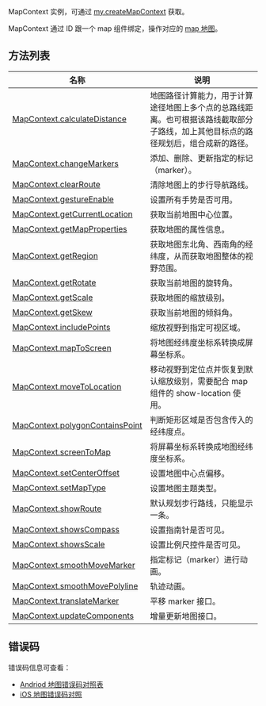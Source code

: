 MapContext 实例，可通过 [my.createMapContext](https://opendocs.alipay.com/mini/api/ui-map) 获取。

MapContext 通过 ID 跟一个 map 组件绑定，操作对应的 [map 地图](https://opendocs.alipay.com/mini/component/map)。

## 方法列表

| **名称** | **说明** |
| --- | --- |
| [MapContext.calculateDistance](https://opendocs.alipay.com/mini/00nfnc) | 地图路径计算能力，用于计算途径地图上多个点的总路线距离。也可根据该路线截取部分子路线，加上其他目标点的路径规划后，组合成新的路径。 |
| [MapContext.changeMarkers](https://opendocs.alipay.com/mini/00k9uj) | 添加、删除、更新指定的标记（marker）。 |
| [MapContext.clearRoute](https://opendocs.alipay.com/mini/api/qb6sf9) | 清除地图上的步行导航路线。 |
| [MapContext.gestureEnable](https://opendocs.alipay.com/mini/api/sgwf36) | 设置所有手势是否可用。 |
| [MapContext.getCurrentLocation](https://opendocs.alipay.com/mini/api/vc2gdt) | 获取当前地图中心位置。 |
| [MapContext.getMapProperties](https://opendocs.alipay.com/mini/00nfn7) | 获取地图的属性信息。 |
| [MapContext.getRegion](https://opendocs.alipay.com/mini/00nbqs) | 获取地图东北角、西南角的经纬度，从而获取地图整体的视野范围。 |
| [MapContext.getRotate](https://opendocs.alipay.com/mini/api/getrotate) | 获取当前地图的旋转角。 |
| [MapContext.getScale](https://opendocs.alipay.com/mini/api/getScale) | 获取地图的缩放级别。 |
| [MapContext.getSkew](https://opendocs.alipay.com/mini/api/getskew) | 获取当前地图的倾斜角。 |
| [MapContext.includePoints](https://opendocs.alipay.com/mini/api/includepoints) | 缩放视野到指定可视区域。 |
| [MapContext.mapToScreen](https://opendocs.alipay.com/mini/api/mapToScreen) | 将地图经纬度坐标系转换成屏幕坐标系。 |
| [MapContext.moveToLocation](https://opendocs.alipay.com/mini/api/ans8wt) | 移动视野到定位点并恢复到默认缩放级别，需要配合 map 组件的 show-location 使用。 |
| [MapContext.polygonContainsPoint](https://opendocs.alipay.com/mini/api/polygonContainsPoint) | 判断矩形区域是否包含传入的经纬度点。 |
| [MapContext.screenToMap](https://opendocs.alipay.com/mini/api/screenToMap) | 将屏幕坐标系转换成地图经纬度坐标系。 |
| [MapContext.setCenterOffset](https://opendocs.alipay.com/mini/api/setcenteroffset) | 设置地图中心点偏移。 |
| [MapContext.setMapType](https://opendocs.alipay.com/mini/api/setmaptype) | 设置地图主题类型。 |
| [MapContext.showRoute](https://opendocs.alipay.com/mini/api/uwffxx) | 默认规划步行路线，只能显示一条。 |
| [MapContext.showsCompass](https://opendocs.alipay.com/mini/api/rcsrn9) | 设置指南针是否可见。 |
| [MapContext.showsScale](https://opendocs.alipay.com/mini/api/gxk4r0) | 设置比例尺控件是否可见。 |
| [MapContext.smoothMoveMarker](https://opendocs.alipay.com/mini/00nedv) | 指定标记（marker）进行动画。 |
| [MapContext.smoothMovePolyline](https://opendocs.alipay.com/mini/00nd0e) | 轨迹动画。 |
| [MapContext.translateMarker](https://opendocs.alipay.com/mini/api/sg7chr) | 平移 marker 接口。 |
| [MapContext.updateComponents](https://opendocs.alipay.com/mini/api/bph944) | 增量更新地图接口。 |

## 错误码

错误码信息可查看：

- [Andriod 地图错误码对照表](https://lbs.amap.com/api/android-sdk/guide/map-tools/error-code)
- [iOS 地图错误码对照](https://lbs.amap.com/api/ios-sdk/guide/map-tool/errorcode/)
